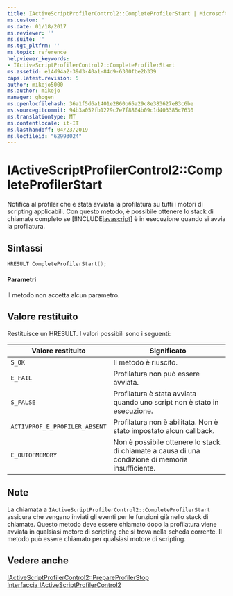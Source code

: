 ```yaml
---
title: IActiveScriptProfilerControl2::CompleteProfilerStart | Microsoft Docs
ms.custom: ''
ms.date: 01/18/2017
ms.reviewer: ''
ms.suite: ''
ms.tgt_pltfrm: ''
ms.topic: reference
helpviewer_keywords:
- IActiveScriptProfilerControl2::CompleteProfilerStart
ms.assetid: e14d94a2-39d3-40a1-84d9-6300fbe2b339
caps.latest.revision: 5
author: mikejo5000
ms.author: mikejo
manager: ghogen
ms.openlocfilehash: 36a1f5d6a1401e2860b65a29c8e383627e83c6be
ms.sourcegitcommit: 94b3a052fb1229c7e7f8804b09c1d403385c7630
ms.translationtype: MT
ms.contentlocale: it-IT
ms.lasthandoff: 04/23/2019
ms.locfileid: "62993024"
---
```

# <a name="iactivescriptprofilercontrol2completeprofilerstart"></a>IActiveScriptProfilerControl2::CompleteProfilerStart
Notifica al profiler che è stata avviata la profilatura su tutti i motori di scripting applicabili. Con questo metodo, è possibile ottenere lo stack di chiamate completo se [!INCLUDE[javascript](../../javascript/includes/javascript-md.md)] è in esecuzione quando si avvia la profilatura.  
  
## <a name="syntax"></a>Sintassi  
  
```cpp
HRESULT CompleteProfilerStart();  
```  
  
#### <a name="parameters"></a>Parametri  
 Il metodo non accetta alcun parametro.  
  
## <a name="return-value"></a>Valore restituito  
 Restituisce un HRESULT. I valori possibili sono i seguenti:  
  
|Valore restituito|Significato|  
|------------------|-------------|  
|`S_OK`|Il metodo è riuscito.|  
|`E_FAIL`|Profilatura non può essere avviata.|  
|`S_FALSE`|Profilatura è stata avviata quando uno script non è stato in esecuzione.|  
|`ACTIVPROF_E_PROFILER_ABSENT`|Profilatura non è abilitata. Non è stato impostato alcun callback.|  
|`E_OUTOFMEMORY`|Non è possibile ottenere lo stack di chiamate a causa di una condizione di memoria insufficiente.|  
  
## <a name="remarks"></a>Note  
 La chiamata a `IActiveScriptProfilerControl2::CompleteProfilerStart` assicura che vengano inviati gli eventi per le funzioni già nello stack di chiamate. Questo metodo deve essere chiamato dopo la profilatura viene avviata in qualsiasi motore di scripting che si trova nella scheda corrente. Il metodo può essere chiamato per qualsiasi motore di scripting.  
  
## <a name="see-also"></a>Vedere anche  
 [IActiveScriptProfilerControl2::PrepareProfilerStop](../../winscript/reference/iactivescriptprofilercontrol2-prepareprofilerstop.md)   
 [Interfaccia IActiveScriptProfilerControl2](../../winscript/reference/iactivescriptprofilercontrol2-interface.md)